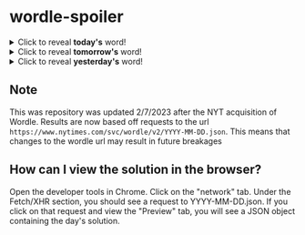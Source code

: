 # wordle-spoiler

<details>
  <summary>Click to reveal <b>today's</b> word!</summary>
  <br>
  <b> plaza </b>
</details>

<details>
  <summary>Click to reveal <b>tomorrow's</b> word!</summary>
  <br>
  <b> range </b>
</details>

<details>
  <summary>Click to reveal <b>yesterday's</b> word!</summary>
  <br>
  <b> cedar </b>
</details>

## Note
This was repository was updated 2/7/2023 after the NYT acquisition of Wordle. Results are now based off requests to the url `https://www.nytimes.com/svc/wordle/v2/YYYY-MM-DD.json`. This means that changes to the wordle url may result in future breakages

## How can I view the solution in the browser?
Open the developer tools in Chrome. Click on the "network" tab. Under the Fetch/XHR section, you should see a request to YYYY-MM-DD.json. If you click on that request and view the "Preview" tab, you will see a JSON object containing the day's solution.